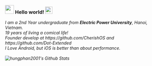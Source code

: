 ### <img src="https://github.com/TheDudeThatCode/TheDudeThatCode/blob/master/Assets/Hi.gif" width="29px"> Hello world!&nbsp;<img src="https://github.com/TheDudeThatCode/TheDudeThatCode/blob/master/Assets/Earth.gif" width="24px">

<p>
  <em>
    I am a 2nd Year undergraduate from <b>Electric Power University</b>, Hanoi, Vietnam</a>. <br>
    19 years of living a comical life! <br>
    Founder develop at https://github.com/CherishOS and https://github.com/Dot-Extended <br>
    I Love Android, but iOS is better than about performance.<br>
    


<br>

<img align="left" alt="hungphan2001's Github Stats" src="https://github-readme-stats.vercel.app/api?username=hungphan2001&show_icons=true&hide_border=true" />

